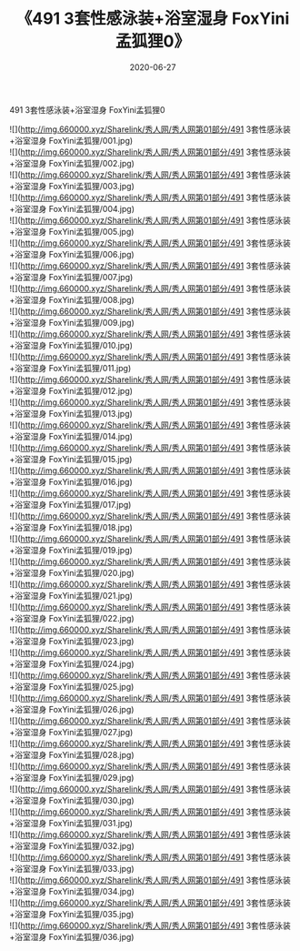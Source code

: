 ﻿---
layout: post
title:  《491 3套性感泳装+浴室湿身 FoxYini孟狐狸0》
date:   2020-06-27
img: http://img.660000.xyz/Sharelink/秀人网/秀人网第01部分/491 3套性感泳装+浴室湿身 FoxYini孟狐狸0/000.jpg
categories: [美女, 清纯, 唯美]
---

491 3套性感泳装+浴室湿身 FoxYini孟狐狸0

  ![](http://img.660000.xyz/Sharelink/秀人网/秀人网第01部分/491 3套性感泳装+浴室湿身 FoxYini孟狐狸/001.jpg) <br> ![](http://img.660000.xyz/Sharelink/秀人网/秀人网第01部分/491 3套性感泳装+浴室湿身 FoxYini孟狐狸/002.jpg) <br> ![](http://img.660000.xyz/Sharelink/秀人网/秀人网第01部分/491 3套性感泳装+浴室湿身 FoxYini孟狐狸/003.jpg) <br> ![](http://img.660000.xyz/Sharelink/秀人网/秀人网第01部分/491 3套性感泳装+浴室湿身 FoxYini孟狐狸/004.jpg) <br> ![](http://img.660000.xyz/Sharelink/秀人网/秀人网第01部分/491 3套性感泳装+浴室湿身 FoxYini孟狐狸/005.jpg) <br> ![](http://img.660000.xyz/Sharelink/秀人网/秀人网第01部分/491 3套性感泳装+浴室湿身 FoxYini孟狐狸/006.jpg) <br> ![](http://img.660000.xyz/Sharelink/秀人网/秀人网第01部分/491 3套性感泳装+浴室湿身 FoxYini孟狐狸/007.jpg) <br> ![](http://img.660000.xyz/Sharelink/秀人网/秀人网第01部分/491 3套性感泳装+浴室湿身 FoxYini孟狐狸/008.jpg) <br> ![](http://img.660000.xyz/Sharelink/秀人网/秀人网第01部分/491 3套性感泳装+浴室湿身 FoxYini孟狐狸/009.jpg) <br> ![](http://img.660000.xyz/Sharelink/秀人网/秀人网第01部分/491 3套性感泳装+浴室湿身 FoxYini孟狐狸/010.jpg) <br> ![](http://img.660000.xyz/Sharelink/秀人网/秀人网第01部分/491 3套性感泳装+浴室湿身 FoxYini孟狐狸/011.jpg) <br> ![](http://img.660000.xyz/Sharelink/秀人网/秀人网第01部分/491 3套性感泳装+浴室湿身 FoxYini孟狐狸/012.jpg) <br> ![](http://img.660000.xyz/Sharelink/秀人网/秀人网第01部分/491 3套性感泳装+浴室湿身 FoxYini孟狐狸/013.jpg) <br> ![](http://img.660000.xyz/Sharelink/秀人网/秀人网第01部分/491 3套性感泳装+浴室湿身 FoxYini孟狐狸/014.jpg) <br> ![](http://img.660000.xyz/Sharelink/秀人网/秀人网第01部分/491 3套性感泳装+浴室湿身 FoxYini孟狐狸/015.jpg) <br> ![](http://img.660000.xyz/Sharelink/秀人网/秀人网第01部分/491 3套性感泳装+浴室湿身 FoxYini孟狐狸/016.jpg) <br> ![](http://img.660000.xyz/Sharelink/秀人网/秀人网第01部分/491 3套性感泳装+浴室湿身 FoxYini孟狐狸/017.jpg) <br> ![](http://img.660000.xyz/Sharelink/秀人网/秀人网第01部分/491 3套性感泳装+浴室湿身 FoxYini孟狐狸/018.jpg) <br> ![](http://img.660000.xyz/Sharelink/秀人网/秀人网第01部分/491 3套性感泳装+浴室湿身 FoxYini孟狐狸/019.jpg) <br> ![](http://img.660000.xyz/Sharelink/秀人网/秀人网第01部分/491 3套性感泳装+浴室湿身 FoxYini孟狐狸/020.jpg) <br> ![](http://img.660000.xyz/Sharelink/秀人网/秀人网第01部分/491 3套性感泳装+浴室湿身 FoxYini孟狐狸/021.jpg) <br> ![](http://img.660000.xyz/Sharelink/秀人网/秀人网第01部分/491 3套性感泳装+浴室湿身 FoxYini孟狐狸/022.jpg) <br> ![](http://img.660000.xyz/Sharelink/秀人网/秀人网第01部分/491 3套性感泳装+浴室湿身 FoxYini孟狐狸/023.jpg) <br> ![](http://img.660000.xyz/Sharelink/秀人网/秀人网第01部分/491 3套性感泳装+浴室湿身 FoxYini孟狐狸/024.jpg) <br> ![](http://img.660000.xyz/Sharelink/秀人网/秀人网第01部分/491 3套性感泳装+浴室湿身 FoxYini孟狐狸/025.jpg) <br> ![](http://img.660000.xyz/Sharelink/秀人网/秀人网第01部分/491 3套性感泳装+浴室湿身 FoxYini孟狐狸/026.jpg) <br> ![](http://img.660000.xyz/Sharelink/秀人网/秀人网第01部分/491 3套性感泳装+浴室湿身 FoxYini孟狐狸/027.jpg) <br> ![](http://img.660000.xyz/Sharelink/秀人网/秀人网第01部分/491 3套性感泳装+浴室湿身 FoxYini孟狐狸/028.jpg) <br> ![](http://img.660000.xyz/Sharelink/秀人网/秀人网第01部分/491 3套性感泳装+浴室湿身 FoxYini孟狐狸/029.jpg) <br> ![](http://img.660000.xyz/Sharelink/秀人网/秀人网第01部分/491 3套性感泳装+浴室湿身 FoxYini孟狐狸/030.jpg) <br> ![](http://img.660000.xyz/Sharelink/秀人网/秀人网第01部分/491 3套性感泳装+浴室湿身 FoxYini孟狐狸/031.jpg) <br> ![](http://img.660000.xyz/Sharelink/秀人网/秀人网第01部分/491 3套性感泳装+浴室湿身 FoxYini孟狐狸/032.jpg) <br> ![](http://img.660000.xyz/Sharelink/秀人网/秀人网第01部分/491 3套性感泳装+浴室湿身 FoxYini孟狐狸/033.jpg) <br> ![](http://img.660000.xyz/Sharelink/秀人网/秀人网第01部分/491 3套性感泳装+浴室湿身 FoxYini孟狐狸/034.jpg) <br> ![](http://img.660000.xyz/Sharelink/秀人网/秀人网第01部分/491 3套性感泳装+浴室湿身 FoxYini孟狐狸/035.jpg) <br> ![](http://img.660000.xyz/Sharelink/秀人网/秀人网第01部分/491 3套性感泳装+浴室湿身 FoxYini孟狐狸/036.jpg) <br>